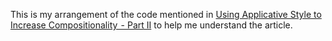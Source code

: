 This is my arrangement of the code mentioned in [Using Applicative Style to Increase Compositionality  - Part II](https://medium.com/earnest-engineering/using-applicative-style-to-increase-compositionality-part-ii-266472396795) to help me understand the article.
